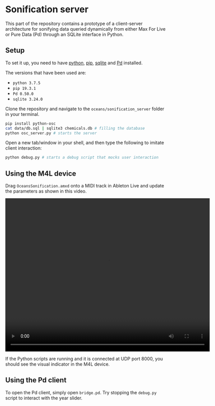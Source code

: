 # Sonification server

This part of the repository contains a prototype of a client-server architecture for sonifying data queried dynamically from either Max For Live or Pure Data (Pd) through an SQLite interface in Python.

## Setup

To set it up, you need to have [python](https://www.python.org/), [pip](https://pypi.org/project/pip/), [sqlite](https://www.sqlite.org/index.html) and [Pd](https://puredata.info/) installed.

The versions that have been used are:

- `python 3.7.5`
- `pip 19.3.1`
- `Pd 0.50.0`
- `sqlite 3.24.0`

Clone the repository and navigate to the `oceans/sonification_server` folder in your terminal.

```bash
pip install python-osc
cat data/db.sql | sqlite3 chemicals.db # filling the database
python osc_server.py # starts the server
```

Open a new tab/window in your shell, and then type the following to imitate client interaction:

```bash
python debug.py # starts a debug script that mocks user interaction
```

## Using the M4L device

Drag `OceansSonification.amxd` onto a MIDI track in Ableton Live and update the parameters as shown in this video.

<video width="640" height="480" controls align="middle"><source src="https://docs.google.com/uc?export=download&id=13lhB8_vazddzqlxZ_mYx5cIBaO8RqH-k" type="video/mp4"></video>

If the Python scripts are running and it is connected at UDP port 8000, you should see the visual indicator in the M4L device.

## Using the Pd client

To open the Pd client, simply open `bridge.pd`. Try stopping the `debug.py` script to interact with the year slider.

